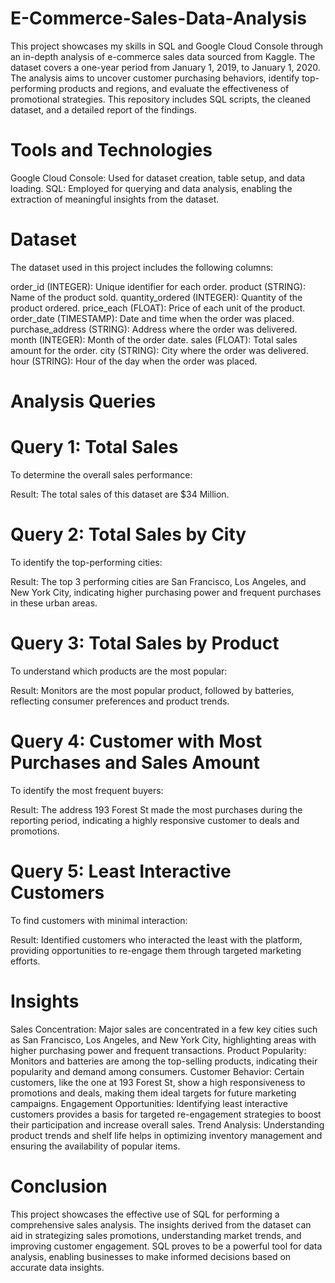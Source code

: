 # E-Commerce-Sales-Data-Analysis
This project showcases my skills in SQL and Google Cloud Console through an in-depth analysis of e-commerce sales data sourced from Kaggle. The dataset covers a one-year period from January 1, 2019, to January 1, 2020. The analysis aims to uncover customer purchasing behaviors, identify top-performing products and regions, and evaluate the effectiveness of promotional strategies. This repository includes SQL scripts, the cleaned dataset, and a detailed report of the findings.

# Tools and Technologies
Google Cloud Console: Used for dataset creation, table setup, and data loading.
SQL: Employed for querying and data analysis, enabling the extraction of meaningful insights from the dataset.

# Dataset
The dataset used in this project includes the following columns:

order_id (INTEGER): Unique identifier for each order.
product (STRING): Name of the product sold.
quantity_ordered (INTEGER): Quantity of the product ordered.
price_each (FLOAT): Price of each unit of the product.
order_date (TIMESTAMP): Date and time when the order was placed.
purchase_address (STRING): Address where the order was delivered.
month (INTEGER): Month of the order date.
sales (FLOAT): Total sales amount for the order.
city (STRING): City where the order was delivered.
hour (STRING): Hour of the day when the order was placed.

# Analysis Queries
# Query 1: Total Sales
To determine the overall sales performance:

Result: The total sales of this dataset are $34 Million.

# Query 2: Total Sales by City
To identify the top-performing cities:

Result: The top 3 performing cities are San Francisco, Los Angeles, and New York City, indicating higher purchasing power and frequent purchases in these urban areas.

# Query 3: Total Sales by Product
To understand which products are the most popular:

Result: Monitors are the most popular product, followed by batteries, reflecting consumer preferences and product trends.

# Query 4: Customer with Most Purchases and Sales Amount
To identify the most frequent buyers:

Result: The address 193 Forest St made the most purchases during the reporting period, indicating a highly responsive customer to deals and promotions.

# Query 5: Least Interactive Customers
To find customers with minimal interaction:

Result: Identified customers who interacted the least with the platform, providing opportunities to re-engage them through targeted marketing efforts.

# Insights

Sales Concentration: Major sales are concentrated in a few key cities such as San Francisco, Los Angeles, and New York City, highlighting areas with higher purchasing power and frequent transactions.
Product Popularity: Monitors and batteries are among the top-selling products, indicating their popularity and demand among consumers.
Customer Behavior: Certain customers, like the one at 193 Forest St, show a high responsiveness to promotions and deals, making them ideal targets for future marketing campaigns.
Engagement Opportunities: Identifying least interactive customers provides a basis for targeted re-engagement strategies to boost their participation and increase overall sales.
Trend Analysis: Understanding product trends and shelf life helps in optimizing inventory management and ensuring the availability of popular items.
# Conclusion
This project showcases the effective use of SQL for performing a comprehensive sales analysis. The insights derived from the dataset can aid in strategizing sales promotions, understanding market trends, and improving customer engagement. SQL proves to be a powerful tool for data analysis, enabling businesses to make informed decisions based on accurate data insights.
